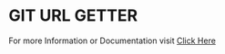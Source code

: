 # GIT URL GETTER

For more Information or Documentation visit [Click Here](https://github.com/PrathameshDhande22/Git-URL-Extractor-using-Python)